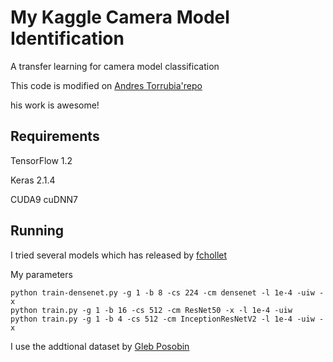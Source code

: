 # My Kaggle Camera Model Identification 

A transfer learning for camera model classification

This code is modified on [Andres Torrubia'repo](https://github.com/antorsae/sp-society-camera-model-identification)

his work is awesome!

## Requirements
TensorFlow 1.2

Keras 2.1.4

CUDA9 cuDNN7

## Running
I tried several models which has released by [fchollet](https://github.com/fchollet/deep-learning-models/releases)

My parameters 

    python train-densenet.py -g 1 -b 8 -cs 224 -cm densenet -l 1e-4 -uiw -x
    python train.py -g 1 -b 16 -cs 512 -cm ResNet50 -x -l 1e-4 -uiw
    python train.py -g 1 -b 4 -cs 512 -cm InceptionResNetV2 -l 1e-4 -uiw -x
    
I use the addtional dataset by [Gleb Posobin](https://www.kaggle.com/c/sp-society-camera-model-identification/discussion/47235)
